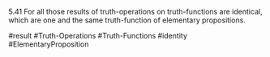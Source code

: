 5.41 For all those results of truth-operations on truth-functions are identical, which are one and the same truth-function of elementary propositions.

#result #Truth-Operations #Truth-Functions #identity #ElementaryProposition 